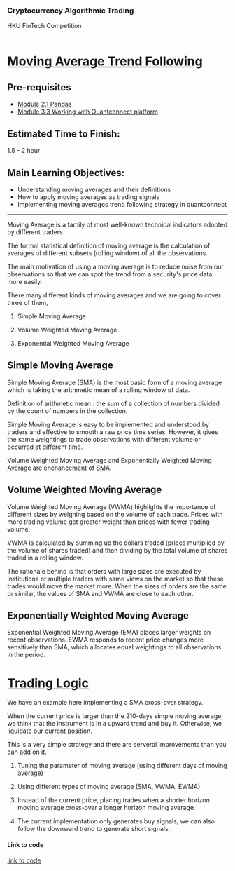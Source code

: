 ### Cryptocurrency Algorithmic Trading
HKU FinTech Competition
<br><br>

# <ins> Moving Average Trend Following <ins/>

## Pre-requisites
- [Module 2.1 Pandas](https://github.com/TonyTang1997/hku-crypto-algo-trading-research/blob/main/tutorials/Module%202%20-%20Data%20Science%20and%20Machine%20Learning/Module%202.1%20Pandas.md)
- [Module 3.3 Working with Quantconnect platform](https://github.com/TonyTang1997/hku-crypto-algo-trading-research/tree/main/tutorials/Module%203%20-%20Quantitative%20Finance)

## Estimated Time to Finish:
1.5 - 2 hour 

## Main Learning Objectives:
- Understanding moving averages and their definitions
- How to apply moving averages as trading signals
- Implementing moving averages trend following strategy in quantconnect

---

Moving Average is a family of most well-known technical indicators adopted by different traders.

The formal statistical definition of moving average is the calculation of averages of different subsets (rolling window) of all the observations.

The main motivation of using a moving average is to reduce noise from our observations so that we can spot the trend from a security's price data more easily.

There many different kinds of moving averages and we are going to cover three of them,

1. Simple Moving Average

2. Volume Weighted Moving Average

3. Exponential Weighted Moving Average

## Simple Moving Average

Simple Moving Average (SMA) is the most basic form of a moving average which is taking the arithmetic mean of a rolling window of data.

Definition of arithmetic mean : the sum of a collection of numbers divided by the count of numbers in the collection.

Simple Moving Average is easy to be implemented and understood by traders and effective to smooth a raw price time series. However, it gives the same weightings to trade observations with different volume or occurred at different time.

Volume Weighted Moving Average and Exponentially Weighted Moving Average are enchancement of SMA.

## Volume Weighted Moving Average

Volume Weighted Moving Average (VWMA) highlights the importance of different sizes by weighing based on the volume of each trade. Prices with more trading volume get greater weight than prices with fewer trading volume.

VWMA is calculated by summing up the dollars traded (prices multiplied by the volume of shares traded) and then dividing by the total volume of shares traded in a rolling window.

The rationale behind is that orders with large sizes are executed by institutions or multiple traders with same views on the market so that these trades would move the market more. When the sizes of orders are the same or similar, the values of SMA and VWMA are close to each other.


## Exponentially Weighted Moving Average

Exponential Weighted Moving Average (EMA) places larger weights on recent observations. EWMA responds to recent price changes more sensitively than SMA, which allocates equal weightings to all observations in the period.


# <ins> Trading Logic <ins/>

We have an example here implementing a SMA cross-over strategy. 

When the current price is larger than the 210-days simple moving average, we think that the instrument is in a upward trend and buy it. Otherwise, we liquidate our current position.

This is a very simple strategy and there are serveral improvements than you can add on it. 

1. Tuning the parameter of moving average (using different days of moving average)

2. Using different types of moving average (SMA, VWMA, EWMA)

3. Instead of the current price, placing trades when a shorter horizon moving average cross-over a longer horizon moving average.

4. The current implementation only generates buy signals, we can also follow the downward trend to generate short signals.


#### Link to code
[link to code](https://github.com/TonyTang1997/hku-crypto-algo-trading-research/blob/main/algos/cryptos_sma_trend_following.py)




